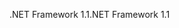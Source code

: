 <span data-ttu-id="10a1f-101">.NET Framework 1.1</span><span class="sxs-lookup"><span data-stu-id="10a1f-101">.NET Framework 1.1</span></span>